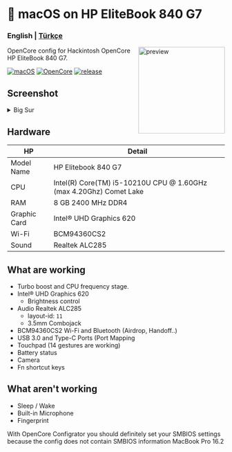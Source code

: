 <!-- omit in toc -->
#  macOS on HP EliteBook 840 G7

<h3> 
    English |
    <a href="">Türkçe</a>
</h3>

<img align="right" src="https://i.loli.net/2021/02/17/KqIEFsp6SjneLTY.png" width="200px" alt="preview">

OpenCore config for Hackintosh OpenCore HP EliteBook 840 G7.

[![macOS](https://img.shields.io/badge/macOS-11.0.1-orange)](https://www.apple.com/tr/macos/big-sur/)
[![OpenCore](https://img.shields.io/badge/OpenCore-0.6.6-9cf)](https://github.com/acidanthera/OpenCorePkg)
[![release](https://img.shields.io/badge/download-lastest%20version-blue.svg)](https://github.com/relaxewdy/HP-EliteBook-840-G7-Hackintosh/releases)

## Screenshot
<details>
<summary>Big Sur</summary>

![]()

</details>

<!-- omit in toc -->
## Hardware

| **HP** | Detail                                                  |
| ------------------- | ------------------------------------------- |
| Model Name      | HP Elitebook 840 G7      |
| CPU              | Intel(R) Core(TM) i5-10210U CPU @ 1.60GHz (max 4.20Ghz) Comet Lake             |
| RAM           | 8 GB 2400 MHz DDR4    |
| Graphic Card | Intel® UHD Graphics 620                     |
| Wi-Fi             | BCM94360CS2 |
| Sound       | Realtek ALC285                       |

## What are working

- Turbo boost and CPU frequency stage.
- Intel® UHD Graphics 620
  - Brightness control
- Audio Realtek ALC285 
  - layout-id: `11`
  - 3.5mm Combojack
- BCM94360CS2 Wi-Fi and Bluetooth (Airdrop, Handoff..)
- USB 3.0 and Type-C Ports (Port Mapping
- Touchpad (14 gestures are working)
- Battery status
- Camera
- Fn shortcut keys

## What aren't working

- Sleep / Wake
- Built-in Microphone
- Fingerprint
 
With OpenCore Configrator you should definitely set your SMBIOS settings because the config does not contain SMBIOS information MacBook Pro 16.2
